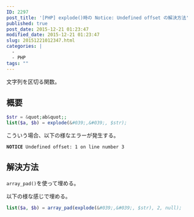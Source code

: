```yaml
---
ID: 2297
post_title: '[PHP] explode()時の Notice: Undefined offset の解決方法'
published: true
post_date: 2015-12-21 01:23:47
modified_date: 2015-12-21 01:23:47
slug: 20151221012347.html
categories: |
  -
  - PHP
tags: ""
---
```

文字列を区切る関数。

<!--more-->

## 概要

```php
$str = &quot;ab&quot;;
list($a, $b) = explode(&#039;,&#039;, $str);
```
こういう場合、以下の様なエラーが発生する。

<pre><code><b>NOTICE</b> Undefined offset: 1 on line number 3</code></pre>

## 解決方法

`array_pad()`を使って埋める。

以下の様な感じで埋める。
```php
list($a, $b) = array_pad(explode(&#039;,&#039;, $str), 2, null);
```